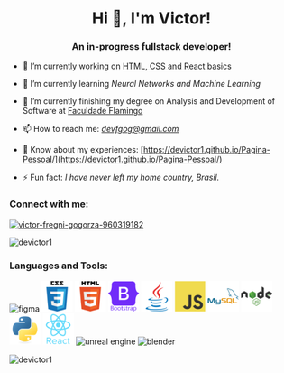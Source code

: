 <h1 align="center">Hi 👋, I'm Victor!</h1>
<h3 align="center">An in-progress fullstack developer!</h3>


- 🔭 I’m currently working on [HTML, CSS and React basics](https://github.com/devictor1/Revisao-QuartoSemestre)

- 🌱 I’m currently learning *Neural Networks and Machine Learning*

- 🤝 I’m currently finishing my degree on Analysis and Development of Software at [Faculdade Flamingo](https://www.faculdadeflamingo.com.br/)

- 📫 How to reach me: [*devfgog@gmail.com*](mailto:devfgog@gmail.com)

- 📄 Know about my experiences: [https://devictor1.github.io/Pagina-Pessoal/](https://devictor1.github.io/Pagina-Pessoal/)

- ⚡ Fun fact: *I have never left my home country, Brasil.*

<h3 align="left">Connect with me:</h3>
<p align="left">
<a href="https://linkedin.com/in/victor-fregni-gogorza-960319182" target="blank"><img align="center" src="https://raw.githubusercontent.com/rahuldkjain/github-profile-readme-generator/master/src/images/icons/Social/linked-in-alt.svg" alt="victor-fregni-gogorza-960319182" height="30" width="40" /></a>
</p>

<p align="left"> <img src="https://komarev.com/ghpvc/?username=devictor1&label=Profile%20views&color=bd1414&style=flat" alt="devictor1" /> </p>

<h3 align="left">Languages and Tools:</h3>
<p align="left"> 
  <img src="https://www.vectorlogo.zone/logos/figma/figma-icon.svg" alt="figma" width="55" height="55"/>
  <img src="https://raw.githubusercontent.com/devicons/devicon/master/icons/css3/css3-original-wordmark.svg" alt="css3" width="55" height="55"/>
  <img src="https://raw.githubusercontent.com/devicons/devicon/master/icons/html5/html5-original-wordmark.svg" alt="html5" width="55" height="55"/>
  <img src="https://raw.githubusercontent.com/devicons/devicon/master/icons/bootstrap/bootstrap-plain-wordmark.svg" alt="bootstrap" width="55" height="55"/>
  <img src="https://raw.githubusercontent.com/devicons/devicon/master/icons/java/java-original.svg" alt="java" width="55" height="55"/>
  <img src="https://raw.githubusercontent.com/devicons/devicon/master/icons/javascript/javascript-original.svg" alt="javascript" width="55" height="55"/>
  <img src="https://raw.githubusercontent.com/devicons/devicon/master/icons/mysql/mysql-original-wordmark.svg" alt="mysql" width="55" height="55"/>
  <img src="https://raw.githubusercontent.com/devicons/devicon/master/icons/nodejs/nodejs-original-wordmark.svg" alt="nodejs" width="55" height="55"/>
  <img src="https://raw.githubusercontent.com/devicons/devicon/master/icons/python/python-original.svg" alt="python" width="55" height="55"/>
  <img src="https://raw.githubusercontent.com/devicons/devicon/master/icons/react/react-original-wordmark.svg" alt="react" width="55" height="55"/>
  <img src="https://raw.githubusercontent.com/kenangundogan/fontisto/036b7eca71aab1bef8e6a0518f7329f13ed62f6b/icons/svg/brand/unreal-engine.svg" alt="unreal engine" width="55" height="55"/>
  <img src="https://download.blender.org/branding/community/blender_community_badge_white.svg" alt="blender" width="55" height="55"/>
</p>

<p><img align="center" src="https://github-readme-stats.vercel.app/api/top-langs?username=devictor1&theme=onedark&show_icons=true&locale=en&layout=compact" alt="devictor1" /></p>
